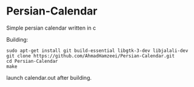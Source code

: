 Persian-Calendar
================

Simple persian calendar written in c

Building:
```
sudo apt-get install git build-essential libgtk-3-dev libjalali-dev
git clone https://github.com/AhmadHamzeei/Persian-Calendar.git
cd Persian-Calendar
make
```

launch calendar.out after building.